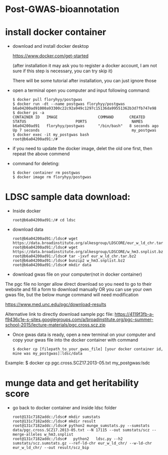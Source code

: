# Post-GWAS-bioannotation

# install docker container
  - download and install docker desktop
  
    https://www.docker.com/get-started
    
    (after installation it may ask you to register a docker account, I am not sure if this step is necessary, you can try skip it)
    
    There will be some tutorial after installation, you can just ignore those
    
  - open a terminal open you computer and input following command:
    
        $ docker pull floryhyy/postgwas
        $ docker run -dt --name postgwas floryhyy/postgwas
        b6a04200ad91000a93300c22c92a949c1297c15136da99551362b3d7fb747e98
        $ docker ps -a
        CONTAINER ID   IMAGE                  COMMAND       CREATED         STATUS                      PORTS                    NAMES
        b6a04200ad91   floryhyy/postgwas      "/bin/bash"   8 seconds ago   Up 7 seconds                                         my_postgwas
        $ docker exec -it my_postgwas bash
        root@b6a04200ad91:/#
        
  - if you need to update the docker image, delet the old one first, then repeat the above commend
  - command for deleting:
      
        $ docker container rm postgwas  
        $ docker image rm floryhyy/postgwas  

# LDSC sample data download:
  - Inside docker
        
        root@b6a04200ad91:/# cd ldsc
  
  - download data
 
        root@b6a04200ad91:/ldsc# wget https://data.broadinstitute.org/alkesgroup/LDSCORE/eur_w_ld_chr.tar.bz2
        root@b6a04200ad91:/ldsc# wget https://data.broadinstitute.org/alkesgroup/LDSCORE/w_hm3.snplist.bz2
        root@b6a04200ad91:/ldsc# tar -jxvf eur_w_ld_chr.tar.bz2
        root@b6a04200ad91:/ldsc# bunzip2 w_hm3.snplist.bz2
        root@b6a04200ad91:/ldsc# mkdir data
  
  - download gwas file on your computer(not in docker container)
 
  The pgc file no longer allow direct download so you need to go to their website and fill a form to download manually OR you can use your own gwas file, but the below munge command will need modification
  
  https://www.med.unc.edu/pgc/download-results
  
  Alternative link to directly download sample pgc file: https://4119f3fb-a-f9436c1e-s-sites.googlegroups.com/a/broadinstitute.org/pgc-summer-school-2015/lecture-materials/pgc.cross.scz.zip

  - Once gwas data is ready, open a new terminal on your computer and copy your gwas file into the docker container with command
  
        $ docker cp [filepath_to_your_gwas_file] [your docker container id, mine was my_postgwas]:ldsc/data
  
  Example: $ docker cp pgc.cross.SCZ17.2013-05.txt my_postgwas:lsdc   
  
# munge data and get heritability score
  - go back to docker container and inside ldsc folder

        root@131c7182addc:/ldsc# mkdir sumstats
        root@131c7182addc:/ldsc# mkdir result
        root@131c7182addc:/ldsc# python2 munge_sumstats.py --sumstats data/pgc.cross.SCZ17.2013-05.txt --N 17115 --out sumstats/scz --merge-alleles w_hm3.snplist
        root@131c7182addc:/ldsc#   python2   ldsc.py --h2 sumstats/scz.sumstats.gz --ref-ld-chr eur_w_ld_chr/ --w-ld-chr eur_w_ld_chr/ --out result/scz_bip


  
